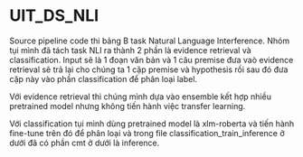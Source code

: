 # UIT_DS_NLI
Source pipeline code thi bảng B task Natural Language Interference.
Nhóm tụi mình đã tách task NLI ra thành 2 phần là evidence retrieval và classification. Input sẽ là 1 đoạn văn bản và 1 câu premise đưa vaò evidence retrieval sẽ trả lại cho chúng ta 1 cặp premise và hypothesis rồi sau đó đưa cặp này vào phần classification để phân loại label.

Với evidence retrieval thì chúng mình dựa vào ensemble kết hợp nhiều pretrained model nhưng không tiến hành việc transfer learning.

Với classification tụi mình dùng pretrained model là xlm-roberta và tiến hành fine-tune trên đó để phân loại và trong file classification_train_inference ở dưới đã có phần cmt ở dưới là inference.

